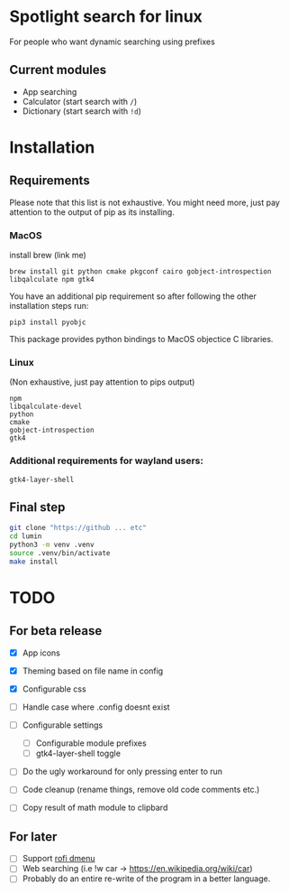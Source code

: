 # Spotlight search for linux

For people who want dynamic searching using prefixes
## Current modules
- App searching
- Calculator (start search with `/`)
- Dictionary (start search with `!d`)

# Installation

## Requirements

Please note that this list is not exhaustive.
You might need more, just pay attention to the output of pip as its installing.

### MacOS

install brew (link me)

```
brew install git python cmake pkgconf cairo gobject-introspection libqalculate npm gtk4
```

You have an additional pip requirement so after following the other installation steps run:
```
pip3 install pyobjc
```
This package provides python bindings to MacOS objectice C libraries.


### Linux
(Non exhaustive, just pay attention to pips output)
```
npm
libqalculate-devel
python
cmake
gobject-introspection
gtk4
```
### Additional requirements for wayland users:
```
gtk4-layer-shell
```

## Final step

```sh
git clone "https://github ... etc"
cd lumin
python3 -m venv .venv
source .venv/bin/activate
make install
```


# TODO
## For beta release

- [x] App icons
- [x] Theming based on file name in config
- [x] Configurable css
- [ ] Handle case where .config doesnt exist
- [ ] Configurable settings
    - [ ] Configurable module prefixes
    - [ ] gtk4-layer-shell toggle
- [ ] Do the ugly workaround for only pressing enter to run
- [ ] Code cleanup (rename things, remove old code comments etc.)
- [ ] Copy result of math module to clipbard


## For later
- [ ] Support [rofi dmenu](https://github.com/davatorium/rofi/wiki/dmenu_specs)
- [ ] Web searching (i.e !w car -> https://en.wikipedia.org/wiki/car)
- [ ] Probably do an entire re-write of the program in a better language.
